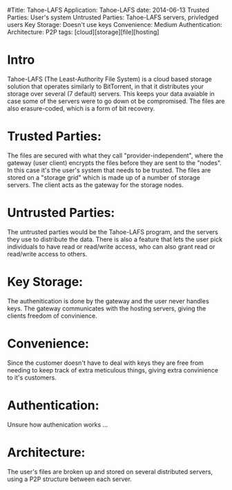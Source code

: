 #Title: Tahoe-LAFS
Application: Tahoe-LAFS
date: 2014-06-13
Trusted Parties: User's system
Untrusted Parties: Tahoe-LAFS servers, privledged users
Key Storage: Doesn't use keys
Convenience: Medium
Authentication: 
Architecture: P2P
tags: [cloud][storage][file][hosting]

# Intro
Tahoe-LAFS (The Least-Authority File System) is a cloud based storage solution that operates
similarly to BitTorrent, in that it distributes your storage over several (7 default) servers.
This keeps your data avaiable in case some of the servers were to go down ot be compromised. The
files are also erasure-coded, which is a form of bit recovery.

# Trusted Parties: 
The files are secured with what they call "provider-independent", where the gateway (user client)
encrypts the files before they are sent to the "nodes". In this case it's the user's system that
needs to be trusted. The files are stored on a "storage grid" which is made up of a number of
storage servers. The client acts as the gateway for the storage nodes.

# Untrusted Parties:
The untrusted parties would be the Tahoe-LAFS program, and the servers they use to distribute the
data. There is also a feature that lets the user pick individuals to have read or read/write
access, who can also grant read or read/write access to others. 

# Key Storage:
The authenitication is done by the gateway and the user never handles keys. The gateway
communicates with the hosting servers, giving the clients freedom of convinience. 


# Convenience:
Since the customer doesn't have to deal with keys they are free from needing to keep track of
extra meticulous things, giving extra convinience to it's customers. 

# Authentication:
Unsure how authenication works ...

# Architecture:
The user's files are broken up and stored on several distributed servers, using a P2P structure
between each server.

